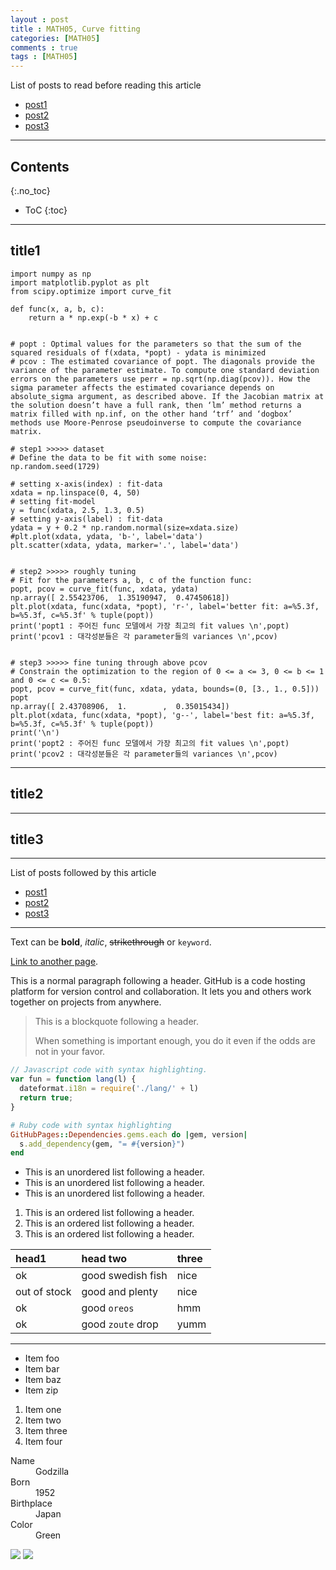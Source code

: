 ```yaml
---
layout : post
title : MATH05, Curve fitting
categories: [MATH05]
comments : true
tags : [MATH05]
---
```


List of posts to read before reading this article
- <a href='https://userdyk-github.github.io/'>post1</a>
- <a href='https://userdyk-github.github.io/'>post2</a>
- <a href='https://userdyk-github.github.io/'>post3</a>

---

## Contents
{:.no_toc}

* ToC
{:toc}

---

## title1

```
import numpy as np
import matplotlib.pyplot as plt
from scipy.optimize import curve_fit

def func(x, a, b, c):
    return a * np.exp(-b * x) + c
    

# popt : Optimal values for the parameters so that the sum of the squared residuals of f(xdata, *popt) - ydata is minimized
# pcov : The estimated covariance of popt. The diagonals provide the variance of the parameter estimate. To compute one standard deviation errors on the parameters use perr = np.sqrt(np.diag(pcov)). How the sigma parameter affects the estimated covariance depends on absolute_sigma argument, as described above. If the Jacobian matrix at the solution doesn’t have a full rank, then ‘lm’ method returns a matrix filled with np.inf, on the other hand ‘trf’ and ‘dogbox’ methods use Moore-Penrose pseudoinverse to compute the covariance matrix.

# step1 >>>>> dataset
# Define the data to be fit with some noise:
np.random.seed(1729)

# setting x-axis(index) : fit-data
xdata = np.linspace(0, 4, 50)
# setting fit-model
y = func(xdata, 2.5, 1.3, 0.5)
# setting y-axis(label) : fit-data
ydata = y + 0.2 * np.random.normal(size=xdata.size)
#plt.plot(xdata, ydata, 'b-', label='data')
plt.scatter(xdata, ydata, marker='.', label='data')


# step2 >>>>> roughly tuning
# Fit for the parameters a, b, c of the function func:
popt, pcov = curve_fit(func, xdata, ydata)
np.array([ 2.55423706,  1.35190947,  0.47450618])
plt.plot(xdata, func(xdata, *popt), 'r-', label='better fit: a=%5.3f, b=%5.3f, c=%5.3f' % tuple(popt))
print('popt1 : 주어진 func 모델에서 가장 최고의 fit values \n',popt)
print('pcov1 : 대각성분들은 각 parameter들의 variances \n',pcov)


# step3 >>>>> fine tuning through above pcov
# Constrain the optimization to the region of 0 <= a <= 3, 0 <= b <= 1 and 0 <= c <= 0.5:
popt, pcov = curve_fit(func, xdata, ydata, bounds=(0, [3., 1., 0.5]))
popt
np.array([ 2.43708906,  1.        ,  0.35015434])
plt.plot(xdata, func(xdata, *popt), 'g--', label='best fit: a=%5.3f, b=%5.3f, c=%5.3f' % tuple(popt))
print('\n')
print('popt2 : 주어진 func 모델에서 가장 최고의 fit values \n',popt)
print('pcov2 : 대각성분들은 각 parameter들의 variances \n',pcov)    
```

---

## title2

---

## title3

---

List of posts followed by this article
- [post1](https://userdyk-github.github.io/)
- <a href='https://userdyk-github.github.io/'>post2</a>
- <a href='https://userdyk-github.github.io/'>post3</a>

---

Text can be **bold**, _italic_, ~~strikethrough~~ or `keyword`.

[Link to another page](another-page).

This is a normal paragraph following a header. GitHub is a code hosting platform for version control and collaboration. It lets you and others work together on projects from anywhere.

> This is a blockquote following a header.
>
> When something is important enough, you do it even if the odds are not in your favor.

```js
// Javascript code with syntax highlighting.
var fun = function lang(l) {
  dateformat.i18n = require('./lang/' + l)
  return true;
}
```

```ruby
# Ruby code with syntax highlighting
GitHubPages::Dependencies.gems.each do |gem, version|
  s.add_dependency(gem, "= #{version}")
end
```

*   This is an unordered list following a header.
*   This is an unordered list following a header.
*   This is an unordered list following a header.

1.  This is an ordered list following a header.
2.  This is an ordered list following a header.
3.  This is an ordered list following a header.

| head1        | head two          | three |
|:-------------|:------------------|:------|
| ok           | good swedish fish | nice  |
| out of stock | good and plenty   | nice  |
| ok           | good `oreos`      | hmm   |
| ok           | good `zoute` drop | yumm  |

* * *

*   Item foo
*   Item bar
*   Item baz
*   Item zip


1.  Item one
1.  Item two
1.  Item three
1.  Item four

<dl>
<dt>Name</dt>
<dd>Godzilla</dd>
<dt>Born</dt>
<dd>1952</dd>
<dt>Birthplace</dt>
<dd>Japan</dd>
<dt>Color</dt>
<dd>Green</dd>
</dl>


![](https://assets-cdn.github.com/images/icons/emoji/octocat.png)
![](https://guides.github.com/activities/hello-world/branching.png)

